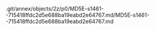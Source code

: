 .git/annex/objects/2z/p0/MD5E-s1461--715418ffdc2d5e688ba19eabd2e64767.md/MD5E-s1461--715418ffdc2d5e688ba19eabd2e64767.md